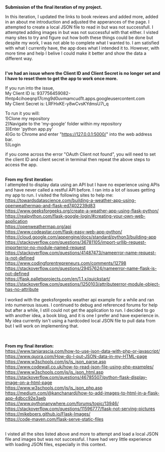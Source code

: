 **Submission of the final iteration of my project.**<br />

In this iteration, I updated the links to book reviews and added more, added in an about me introduction and adjusted the apperances of the page. I attempted to create a local JSON file to read in but was not successfull. I attempted adding images in but was not successful with that either. I visted many sites to try and figure out how both these things could be done but despite my work, I was not able to complete what I wanted to. I am satisfied with what I currently have, the app does what I intended it to. However, with more time and help I belive I could make it better and show the data a different way. <br /><br />

**I've had an issue where the Client ID and Client Secret is no longer set and I have to reset them to get the app to work once more.**<br />

If you run into the issue,<br />
My Client ID is: 937756459082-lfmtp4cihoeqnp17cmg9d0uvmamcud1t.apps.googleusercontent.com<br />
My Client Secret is: LRFHxKE-y8wCvsKYdmsU7i_q<br />

To run it you will:<br />
1)Clone my repository<br />
2)Navigate to the 'my-google' folder within my repository<br />
3)Enter 'python app.py'<br />
4)Go to Chrome and enter "https://127.0.0.1:5000/" into the web address bar.<br />
5)Login<br />

if you come across the error "OAuth Client not found", you will need to set the client ID and client secret in terminal then repeat the above steps to access the app.<br /><br />

**From my first iteration:**<br />
I attempted to display data using an API but I have no experience using APIs and have never called a restful API before. I ran into a lot of issues getting my app to run. I visited the following sites to help me:<br /> https://towardsdatascience.com/building-a-weather-app-using-openweathermap-and-flask-ed7402239d83 <br />https://www.geeksforgeeks.org/create-a-weather-app-using-flask-python/ <br /> https://realpython.com/flask-google-login/#creating-your-own-web-application <br />https://openweathermap.org/api <br />https://www.codeastar.com/flask-easy-web-app-python/ <br />https://cloud.google.com/appengine/docs/standard/python3/building-app <br />https://stackoverflow.com/questions/36781105/import-urllib-request-importerror-no-module-named-request <br />https://stackoverflow.com/questions/41487473/nameerror-name-request-is-not-defined <br />https://www.codingforentrepreneurs.com/comments/12798 <br />https://stackoverflow.com/questions/29457624/nameerror-name-flask-is-not-defined<br /> https://flask.palletsprojects.com/en/1.1.x/quickstart/ <br />https://stackoverflow.com/questions/1250103/attributeerror-module-object-has-no-attribute
<br /><br />
I worked with the geeksforgeeks weather api example for a while and ran into numerous issues. I continued to debug and referenced forums for help but after a while, I still could not get the application to run. I decided to go with another idea, a book blog, and it is one I prefer and have experience in. My idea currently isn't using a hardcoded local JSON file to pull data from but I will work on implementing that.

<br /><br />
**From my final iteration:**<br />
https://www.taniarascia.com/how-to-use-json-data-with-php-or-javascript/<br />
https://www.quora.com/How-do-I-put-JSON-data-in-my-HTML-page<br />
https://www.w3schools.com/js/js_json_parse.asp<br />
https://www.codewall.co.uk/how-to-read-json-file-using-php-examples/<br />
https://www.w3schools.com/js/js_json_html.asp<br />
https://stackoverflow.com/questions/46785507/python-flask-display-image-on-a-html-page<br />
https://www.w3schools.com/js/js_json_php.asp<br />
https://medium.com/@kanchanardj/how-to-add-images-to-html-in-a-flask-app-4dbcc92e3aeb<br />
https://www.pythonanywhere.com/forums/topic/13946/<br />
https://stackoverflow.com/questions/11596777/flask-not-serving-pictures<br />
https://mikeboers.github.io/Flask-Images/<br />
https://code-maven.com/flask-serve-static-files<br /><br />

I visted all the sites listed above and more to attempt and load a local JSON file and images but was not successful. I have had very little experience with loading JSON files, especially in this context. 
